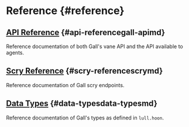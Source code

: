 # Reference {#reference}

## [API Reference](gall-api.md) {#api-referencegall-apimd}

Reference documentation of both Gall's vane API and the API available to agents.

## [Scry Reference](scry.md) {#scry-referencescrymd}

Reference documentation of Gall scry endpoints.

## [Data Types](data-types.md) {#data-typesdata-typesmd}

Reference documentation of Gall's types as defined in `lull.hoon`.
